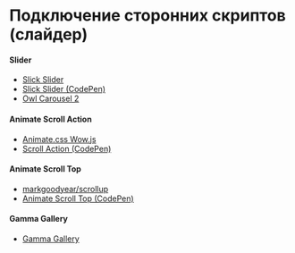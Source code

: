 # Подключение сторонних скриптов (слайдер)


<!------------------------------------------------------------->
#### Slider
<!------------------------------------------------------------->
- [Slick Slider](http://kenwheeler.github.io/slick/)
- [Slick Slider (CodePen)](https://codepen.io/Sergeenkov/pen/vVBPdv)
- [Owl Carousel 2](https://owlcarousel2.github.io/OwlCarousel2/)

<!------------------------------------------------------------->
#### Animate Scroll Action
<!------------------------------------------------------------->
- [Animate.css Wow.js](https://codepen.io/Sergeenkov/pen/ERMpmg)
- [Scroll Action (CodePen)](https://codepen.io/Sergeenkov/pen/LJwOga)

<!------------------------------------------------------------->
#### Animate Scroll Top
<!------------------------------------------------------------->
- [markgoodyear/scrollup](https://github.com/markgoodyear/scrollup)
- [Animate Scroll Top (CodePen)](https://codepen.io/Sergeenkov/pen/Edxwqy)

<!------------------------------------------------------------->
#### Gamma Gallery
<!------------------------------------------------------------->
- [Gamma Gallery](https://tympanus.net/codrops/2012/11/06/gamma-gallery-a-responsive-image-gallery-experiment/)
